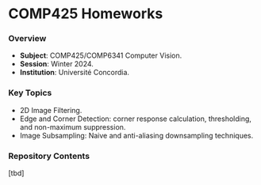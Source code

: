 # COMP425 Homeworks
### Overview
- **Subject**: COMP425/COMP6341 Computer Vision.
- **Session**: Winter 2024.
- **Institution**: Université Concordia.

### Key Topics
- 2D Image Filtering.
- Edge and Corner Detection: corner response calculation, thresholding, and non-maximum suppression.
- Image Subsampling: Naive and anti-aliasing downsampling techniques.

### Repository Contents 
[tbd]
